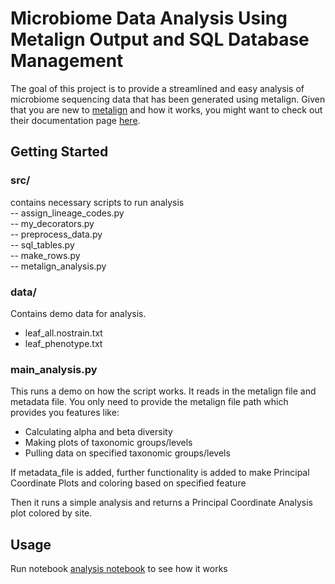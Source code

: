 # Microbiome Data Analysis Using Metalign Output and SQL Database Management
The goal of this project is to provide a streamlined and easy analysis of microbiome sequencing data that has been generated using metalign.
Given that you are new to [metalign](https://github.com/nlapier2/Metalign) and how it works, you might want to check out their documentation page [here](https://github.com/nlapier2/Metalign).

## Getting Started
### src/
contains necessary scripts to run analysis\
-- assign_lineage_codes.py\
-- my_decorators.py\
-- preprocess_data.py\
-- sql_tables.py\
-- make_rows.py\
-- metalign_analysis.py

### data/
Contains demo data for analysis.
- leaf_all.nostrain.txt
- leaf_phenotype.txt

### main_analysis.py
This runs a demo on how the script works. It reads in the metalign file and metadata file.
You only need to provide the metalign file path which provides you features like:
- Calculating alpha and beta diversity
- Making plots of taxonomic groups/levels
- Pulling data on specified taxonomic groups/levels
  
If metadata_file is added, further functionality is added to make Principal Coordinate Plots and coloring based on specified feature

Then it runs a simple analysis and returns a Principal Coordinate Analysis plot colored by site.

## Usage
Run notebook [analysis notebook](https://github.com/Opoku-Emma/process-metalign/blob/main/analysis_notebook.ipynb) to see how it works